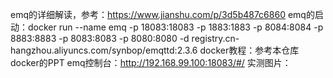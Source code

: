 emq的详细解读，参考：https://www.jianshu.com/p/3d5b487c6860
emq的启动：docker run --name emq -p 18083:18083 -p 1883:1883 -p 8084:8084 -p 8883:8883 -p 8083:8083 -p 8080:8080 -d registry.cn-hangzhou.aliyuncs.com/synbop/emqttd:2.3.6
docker教程：参考本仓库docker的PPT
emq控制台：http://192.168.99.100:18083/#/
实测图片：